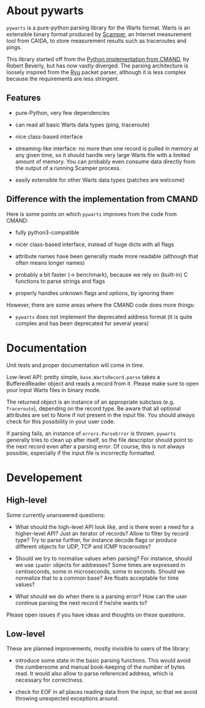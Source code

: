 # About pywarts

`pywarts` is a pure-python parsing library for the Warts format.
Warts is an extensible binary format produced by
[Scamper](http://www.caida.org/tools/measurement/scamper/), an
Internet measurement tool from CAIDA, to store measurement results
such as traceroutes and pings.

This library started off from the [Python implementation from
CMAND](https://github.com/cmand/scamper), by Robert Beverly, but has
now vastly diverged.  The parsing architecture is loosely inspired
from the [Ryu](https://osrg.github.io/ryu/) packet parser, although it
is less complex because the requirements are less stringent.

## Features

- pure-Python, very few dependencies

- can read all basic Warts data types (ping, traceroute)

- nice class-based interface

- streaming-like interface: no more than one record is pulled in
  memory at any given time, so it should handle very large Warts file
  with a limited amount of memory.  You can probably even consume data
  directly from the output of a running Scamper process.

- easily extensible for other Warts data types (patches are welcome)


## Difference with the implementation from CMAND

Here is some points on which `pywarts` improves from the code from
CMAND:

- fully python3-compatible

- nicer class-based interface, instead of huge dicts with all flags

- attribute names have been generally made more readable (although
  that often means longer names)

- probably a bit faster (→ benchmark), because we rely on (built-in) C
  functions to parse strings and flags

- properly handles unknown flags and options, by ignoring them

However, there are some areas where the CMAND code does more things:

- `pywarts` does not implement the deprecated address format (it is
  quite complex and has been deprecated for several years)

# Documentation

Unit tests and proper documentation will come in time.

Low-level API: pretty simple, `base.WartsRecord.parse` takes a
BufferedReader object and reads a record from it.  Please make sure to
open your input Warts files in binary mode.

The returned object is an instance of an appropriate subclass
(e.g. `Traceroute`), depending on the record type.  Be aware that all
optional attributes are set to None if not present in the input file.
You should always check for this possibility in your user code.

If parsing fails, an instance of `errors.ParseError` is thrown.
`pywarts` generally tries to clean up after itself, so the file
descriptor should point to the next record even after a parsing error.
Of course, this is not always possible, especially if the input file
is incorrectly formatted.

# Developement

## High-level

Some currently unanswered questions:

- What should the high-level API look like, and is there even a need
  for a higher-level API?  Just an iterator of records?  Allow to
  filter by record type?  Try to parse further, for instance decode
  flags or produce different objects for UDP, TCP and ICMP
  traceroutes?

- Should we try to normalise values when parsing?  For instance,
  should we use `ipaddr` objects for addresses?  Some times are
  expressed in centiseconds, some in microseconds, some in seconds.
  Should we normalize that to a common base?  Are floats acceptable
  for time values?

- What should we do when there is a parsing error?  How can the user
  continue parsing the next record if he/she wants to?

Please open issues if you have ideas and thoughts on these questions.

## Low-level

These are planned improvements, mostly invisible to users of the library:

- introduce some state in the basic parsing functions.  This would
  avoid the cumbersome and manual book-keeping of the number of bytes
  read.  It would also allow to parse referenced address, which is
  necessary for correctness.

- check for EOF in all places reading data from the input, so that we
  avoid throwing unexpected exceptions around.
